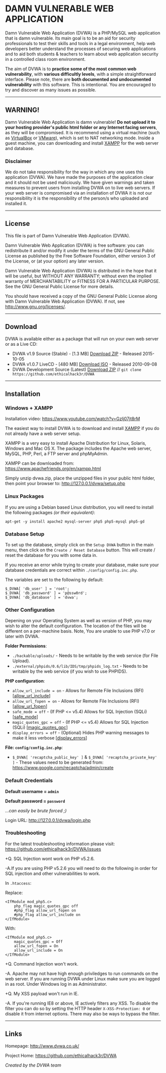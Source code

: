 # DAMN VULNERABLE WEB APPLICATION

Damn Vulnerable Web Application (DVWA) is a PHP/MySQL web application that is damn vulnerable. Its main goal is to be an aid for security professionals to test their skills and tools in a legal environment, help web developers better understand the processes of securing web applications and to aid both students & teachers to learn about web application security in a controlled class room environment.

The aim of DVWA is to **practice some of the most common web vulnerability**, with **various difficultly levels**, with a simple straightforward interface.
Please note, there are **both documented and undocumented vulnerability** with this software. This is intentional. You are encouraged to try and discover as many issues as possible.

- - -

## WARNING!

Damn Vulnerable Web Application is damn vulnerable! **Do not upload it to your hosting provider's public html folder or any Internet facing servers**, as they will be compromised. It is recommend using a virtual machine (such as [VirtualBox](https://www.virtualbox.org/) or [VMware](https://www.vmware.com/)), which is set to NAT networking mode. Inside a guest machine, you can downloading and install [XAMPP](https://www.apachefriends.org/en/xampp.html) for the web server and database.

### Disclaimer

We do not take responsibility for the way in which any one uses this application (DVWA). We have made the purposes of the application clear and it should not be used maliciously. We have given warnings and taken measures to prevent users from installing DVWA on to live web servers. If your web server is compromised via an installation of DVWA it is not our responsibility it is the responsibility of the person/s who uploaded and installed it.

- - -

## License

This file is part of Damn Vulnerable Web Application (DVWA).

Damn Vulnerable Web Application (DVWA) is free software: you can redistribute it and/or modify
it under the terms of the GNU General Public License as published by
the Free Software Foundation, either version 3 of the License, or
(at your option) any later version.

Damn Vulnerable Web Application (DVWA) is distributed in the hope that it will be useful,
but WITHOUT ANY WARRANTY; without even the implied warranty of
MERCHANTABILITY or FITNESS FOR A PARTICULAR PURPOSE.  See the
GNU General Public License for more details.

You should have received a copy of the GNU General Public License
along with Damn Vulnerable Web Application (DVWA).  If not, see http://www.gnu.org/licenses/.

- - -

## Download

DVWA is available either as a package that will run on your own web server or as a Live CD:

  + DVWA v1.9 Source (Stable) - \[1.3 MB\] [Download ZIP](https://github.com/ethicalhack3r/DVWA/archive/v1.9.zip) - Released 2015-10-05
  + DVWA v1.0.7 LiveCD - \[480 MB\] [Download ISO](http://www.dvwa.co.uk/DVWA-1.0.7.iso) - Released 2010-09-08
  + DVWA Development Source (Latest) [Download ZIP](https://github.com/ethicalhack3r/DVWA/archive/master.zip) // `git clone https://github.com/ethicalhack3r/DVWA`

- - -

## Installation

### Windows + XAMPP

Installation video:
https://www.youtube.com/watch?v=GzIj07jt8rM

The easiest way to install DVWA is to download and install [XAMPP](https://www.apachefriends.org/en/xampp.html) if you do not already have a web server setup.

XAMPP is a very easy to install Apache Distribution for Linux, Solaris, Windows and Mac OS X. The package includes the Apache web server, MySQL, PHP, Perl, a FTP server and phpMyAdmin.

XAMPP can be downloaded from:
https://www.apachefriends.org/en/xampp.html

Simply unzip dvwa.zip, place the unzipped files in your public html folder, then point your browser to: http://127.0.0.1/dvwa/setup.php

### Linux Packages

If you are using a Debian based Linux distribution, you will need to install the following packages _(or their equivalent)_:

`apt-get -y install apache2 mysql-server php5 php5-mysql php5-gd`

### Database Setup

To set up the database, simply click on the `Setup DVWA` button in the main menu, then click on the `Create / Reset Database` button. This will create / reset the database for you with some data in.

If you receive an error while trying to create your database, make sure your database credentials are correct within `./config/config.inc.php`.

The variables are set to the following by default:

```
$_DVWA[ 'db_user' ] = 'root';
$_DVWA[ 'db_password' ] = 'p@ssw0rd';
$_DVWA[ 'db_database' ] = 'dvwa';
```

### Other Configuration

Depening on your Operating System as well as version of PHP, you may wish to alter the default configuration. The location of the files will be different on a per-machine basis.
Note, You are unable to use PHP v7.0 or later with DVWA.

**Folder Permissions**:

* `./hackable/uploads/` - Needs to be writable by the web service (for File Upload).
* `./external/phpids/0.6/lib/IDS/tmp/phpids_log.txt` - Needs to be writable by the web service (if you wish to use PHPIDS).

**PHP configuration**:

* `allow_url_include = on` - Allows for Remote File Inclusions (RFI)   [[allow_url_include](https://secure.php.net/manual/en/filesystem.configuration.php#ini.allow-url-include)]
* `allow_url_fopen = on` -  Allows for Remote File Inclusions (RFI)    [[allow_url_fopen](https://secure.php.net/manual/en/filesystem.configuration.php#ini.allow-url-fopen)]
* `safe_mode = off` - (If PHP <= v5.4) Allows for SQL Injection (SQLi) [[safe_mode](https://secure.php.net/manual/en/features.safe-mode.php)]
* `magic_quotes_gpc = off` - (If PHP <= v5.4) Allows for SQL Injection (SQLi) [[magic_quotes_gpc](https://secure.php.net/manual/en/security.magicquotes.php)]
* `display_errors = off` - (Optional) Hides PHP warning messages to make it less verbose [[display_errors](https://secure.php.net/manual/en/errorfunc.configuration.php#ini.display-errors)]

**File: `config/config.inc.php`**:

* `$_DVWA[ 'recaptcha_public_key' ]` & `$_DVWA[ 'recaptcha_private_key' ]` - These values need to be generated from: https://www.google.com/recaptcha/admin/create

### Default Credentials

**Default username = `admin`**

**Default password = `password`**

_...can easily be brute forced ;)_

Login URL: http://127.0.0.1/dvwa/login.php

### Troubleshooting

For the latest troubleshooting information please visit:
https://github.com/ethicalhack3r/DVWA/issues

+Q. SQL Injection wont work on PHP v5.2.6.

-A.If you are using PHP v5.2.6 you will need to do the following in order for SQL injection and other vulnerabilities to work.

In `.htaccess`:

Replace:

```
<IfModule mod_php5.c>
    php_flag magic_quotes_gpc off
    #php_flag allow_url_fopen on
    #php_flag allow_url_include on
</IfModule>
```

With:

```
<IfModule mod_php5.c>
    magic_quotes_gpc = Off
    allow_url_fopen = On
    allow_url_include = On
</IfModule>
```

+Q. Command Injection won't work.

-A. Apache may not have high enough priviledges to run commands on the web server. If you are running DVWA under Linux make sure you are logged in as root. Under Windows log in as Administrator.

+Q. My XSS payload won't run in IE.

-A. If you're running IE8 or above, IE actively filters any XSS. To disable the filter you can do so by setting the HTTP header `X-XSS-Protection: 0` or disable it from internet options. There may also be ways to bypass the filter.

- - -

## Links

Homepage: http://www.dvwa.co.uk/

Project Home: https://github.com/ethicalhack3r/DVWA

*Created by the DVWA team*
